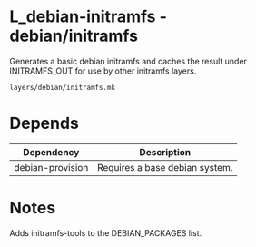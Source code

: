 # L_debian-initramfs - debian/initramfs

Generates a basic debian initramfs and caches the result under
INITRAMFS_OUT for use by other initramfs layers.

```
layers/debian/initramfs.mk
```

# Depends

| Dependency       | Description                    |
| ---------------- | ------------------------------ |
| debian-provision | Requires a base debian system. |


# Notes

Adds initramfs-tools to the DEBIAN_PACKAGES list.

